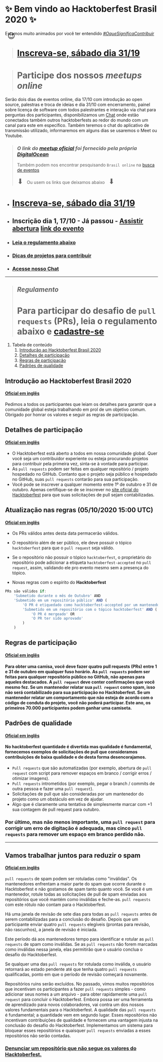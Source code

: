 # :sparkles: **Bem vindo ao Hacktoberfest Brasil 2020** :sparkles:
Estamos muito animados por você ter entendido _[#OqueSignificaContribuir](https://www.google.com/search?q=%23OqueSignificaContribuir)_ <span style="font-size: 24px; line-height: 0px; padding-left: 8px">😉 </span>
# 

> # [Inscreva-se, sábado dia 31/19](https://organize.mlh.io/participants/events/5320-hacktoberfest-brasil-online-encerramento)

> # Participe dos nossos _meetups online_
Serão dois dias de eventos online, dia 17/10 com introdução ao open source, palestras e troca de ideias e dia 31/10 com encerramento, painel sobre licença de software com todos palestrantes e interação via chat para perguntas dos participantes, disponibilizamos um [Chat](https://hacktoberfest.cloud.mattermost.com/main/channels/hackbr) onde estão conectados também outros hacktoberfests ao redor do mundo com um canal para este em específico. Também teremos o chat do aplicativo de transmissão utilizado, informaremos em alguns dias se usaremos o Meet ou Youtube.

> ### _O link do [meetup oficial](http://organize.mlh.io/participants/events/4256-hacktoberfest-brasil-online) foi fornecido pela própria [DigitalOcean](https://hacktoberfest.digitalocean.com/eventkit)_
> 
>
> Também podem nos encontrar pesquisando `Brasil online` na [busca de eventos](https://hacktoberfest.digitalocean.com/events)
> 
>
> <span style="font-size: 24px; padding-right: 8px">⬇︎</span>
> Ou usem os links que deixamos abaixo
> <span style="font-size: 24px; padding-left: 8px">⬇︎</span>

- # [Inscreva-se, sábado dia 31/19](https://organize.mlh.io/participants/events/5320-hacktoberfest-brasil-online-encerramento)

- ## Inscrição dia 1, 17/10 - Já passou - [Assistir abertura](https://youtu.be/B1cc706vhHs?t=408) [link do evento](https://organize.mlh.io/participants/events/4256-hacktoberfest-brasil-online)

- ### [Leia o regulamento abaixo](#introdu%C3%A7%C3%A3o-ao-hacktoberfest-brasil-2020)
- ### [Dicas de projetos para contribuir](./CONTRIBUTING.md)
- ### [Acesse nosso Chat](https://hacktoberfest.cloud.mattermost.com/main/channels/hackbr)

---

> ## _Regulamento_
> # Para participar do desafio de `pull requests` (PRs), leia o regulamento abaixo e [cadastre-se](https://hacktoberfest.digitalocean.com/login)

1. Tabela de conteúdo
    1. [Introdução ao Hacktoberfest Brasil 2020](#introdu%C3%A7%C3%A3o-ao-hacktoberfest-brasil-2020)
    1. [Detalhes de participação](#detalhes-de-participa%C3%A7%C3%A3o)
    1. [Regras de participação](#regras-de-participa%C3%A7%C3%A3o)
    1. [Padrões de qualidade](#padr%C3%B5es-de-qualidade)


## Introdução ao Hacktoberfest Brasil 2020
#### [Oficial em inglês](https://hacktoberfest.digitalocean.com/details#get-started)
Pedimos a todos os participantes que leiam os detalhes para garantir que a comunidade global esteja trabalhando em prol de um objetivo comum. Obrigado por honrar os valores e seguir as regras de participação.


## Detalhes de participação
#### [Oficial em inglês](https://hacktoberfest.digitalocean.com/details#details)
- O Hacktoberfest está aberto a todos em nossa comunidade global. Quer você seja um contribuidor experiente ou esteja procurando projetos para contribuir pela primeira vez, sinta-se à vontade para participar.
- As `pull requests` podem ser feitas em qualquer repositório / projeto hospedado no GitHub. Contanto que o projeto seja público e hospedado no GitHub, suas `pull requests` contarão para sua participação.
- Você pode se inscrever a qualquer momento entre 1º de outubro e 31 de outubro. Apenas certifique-se de se inscrever no [site oficial do Hacktoberfest](https://hacktoberfest.digitalocean.com/) para que suas solicitações de pull sejam contabilizadas.

## Atualização nas regras (05/10/2020 15:00 UTC)
#### [Oficial em inglês](https://hacktoberfest.digitalocean.com/hacktoberfest-update)
- Os PRs válidos antes desta data permacerão válidos.
- O repositório além de ser público, ele deve possuir o tópico `hacktoberfest` para que o `pull request` seja válido.
- Se o repositório não possuir o tópico `hacktoberfest`, o proprietário do repositório pode adicionar a etiqueta `hacktoberfest-accepted` no `pull request`, assim, validando ele pro evento mesmo sem a presença do tópico.

- Novas regras com o espírito do <b>Hacktoberfest</b>
```JavaScript
PRs são válidos if:
    'Submetido durante o mês de Outubro' AND
    'Submetido em um repositório público' AND (
        'O PR é etiquedado como hacktoberfest-accepted por um mantenedor' OR
        'Submetido em um repositório com o tópico hacktoberfest' AND (
            'O PR é mergeado' OR
            'O PR ter sido aprovado'
        )
    ) 
```

## Regras de participação
#### [Oficial em inglês](https://hacktoberfest.digitalocean.com/details#rules)

#### Para obter uma camisa, você deve fazer quatro pull requests (PRs) entre 1 e 31 de outubro em qualquer fuso horário. As `pull requests` podem ser feitas para qualquer repositório público no GitHub, não apenas para aqueles destacados. A `pull request` deve conter confirmações que você mesmo fez. Se um mantenedor relatar sua `pull request` como spam, isso não será contabilizado para sua participação no Hacktoberfest. Se um mantenedor relatar um comportamento que não esteja de acordo com o código de conduta do projeto, você não poderá participar. Este ano, os primeiros 70.000 participantes podem ganhar uma camiseta.


## Padrões de qualidade
#### [Oficial em inglês](https://hacktoberfest.digitalocean.com/details#quality)

#### No hacktoberfest quantidade é divertida mas qualidade é fundamental, fornecemos exemplos de solicitações de pull que consideramos contribuições de baixa qualidade e de desta forma desencorajamos.

- `Pull requests` que são automatizadas (por exemplo, abertura de `pull request` com script para remover espaços em branco / corrigir erros / otimizar imagens).
- `Pull requests` intrometidos (por exemplo, pegar o branch / commits de outra pessoa e fazer uma `pull request`).
- Solicitações de pull que são consideradas por um mantenedor do projeto como um obstáculo em vez de ajudar.
- Algo que é claramente uma tentativa de simplesmente marcar com +1 sua contagem de pull request para outubro.

### Por último, mas não menos importante, uma `pull request` para corrigir um erro de digitação é adequada, mas cinco `pull requests` para remover um espaço em branco perdido não.

---

## Vamos trabalhar juntos para reduzir o spam
#### [Oficial em inglês](https://hacktoberfest.digitalocean.com/details#spam)


`pull requests` de spam podem ser rotuladas como "inválidas". Os mantenedores enfrentam a maior parte do spam que ocorre durante o Hacktoberfest e não gostamos de spam tanto quanto você. Se você é um mantenedor, rotule todas as solicitações de pull de spam enviadas aos repositórios que você mantém como inválidas e feche-as. `pull requests` com este rótulo não contam para o Hacktoberfest.

Há uma janela de revisão de sete dias para todas as `pull requests` antes de serem contabilizadas para a conclusão do desafio. Depois que um participante enviar quatro `pull requests` elegíveis (prontas para revisão, não rascunhos), a janela de revisão é iniciada.

Este período dá aos mantenedores tempo para identificar e rotular as `pull requests` de spam como inválidas. Se as `pull requests` não forem marcadas como inválidas nessa janela, elas permitirão que o usuário conclua o desafio do Hacktoberfest.

Se qualquer uma das `pull requests` for rotulada como inválida, o usuário retornará ao estado pendente até que tenha quatro `pull requests` qualificadas, ponto em que o período de revisão começará novamente.

Repositórios ruins serão excluídos. No passado, vimos muitos repositórios que incentivam os participantes a fazer `pull requests` simples - como adicionar seus nomes a um arquivo - para obter rapidamente uma `pull request` para concluir o Hacktoberfest. Embora possa ser uma ferramenta de aprendizado para novos colaboradores, vai contra um dos nossos valores fundamentais para o Hacktoberfest. A qualidade das `pull requests` é fundamental; a quantidade vem em segundo lugar. Esses repositórios não incentivam contribuições de qualidade e fornecem uma vantagem injusta na conclusão do desafio do Hacktoberfest. Implementamos um sistema para bloquear esses repositórios e quaisquer `pull requests` enviadas a esses repositórios não serão contadas.

### [Denunciar um repositório que não segue os valores do Hacktoberfest.](https://hacktoberfest.digitalocean.com/report)


